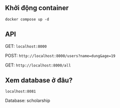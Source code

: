 ## Khởi động container

    docker compose up -d


## API

GET: `localhost:8000`

POST: `http://localhost:8000/users?name=dung&age=19`

GET: `http://localhost:8000/all`


## Xem database ở đâu?

    localhost:8081
   
   Database: scholarship
